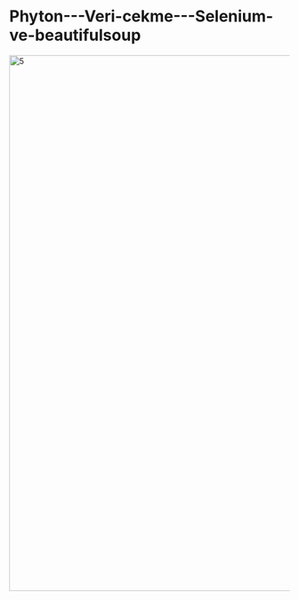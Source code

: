 # Phyton---Veri-cekme---Selenium-ve-beautifulsoup
<img width="963" alt="5" src="https://user-images.githubusercontent.com/32267961/119499295-45807c80-bd6f-11eb-89ea-08ba309c404f.png">
